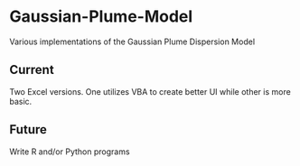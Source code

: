 # Gaussian-Plume-Model
Various implementations of the Gaussian Plume Dispersion Model
## Current
Two Excel versions. One utilizes VBA to create better UI while other is more basic. 

## Future
Write R and/or Python programs